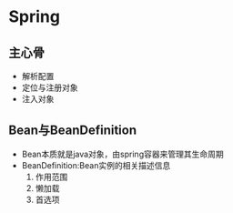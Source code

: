 # Spring
## 主心骨
* 解析配置
* 定位与注册对象
* 注入对象

## Bean与BeanDefinition
* Bean本质就是java对象，由spring容器来管理其生命周期
* BeanDefinition:Bean实例的相关描述信息
    1. 作用范围
    2. 懒加载
    3. 首选项
    
